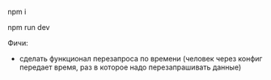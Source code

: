 npm i

npm run dev

Фичи:

- сделать функционал перезапроса по времени (человек через конфиг передает время, раз в которое надо перезапрашивать данные)
